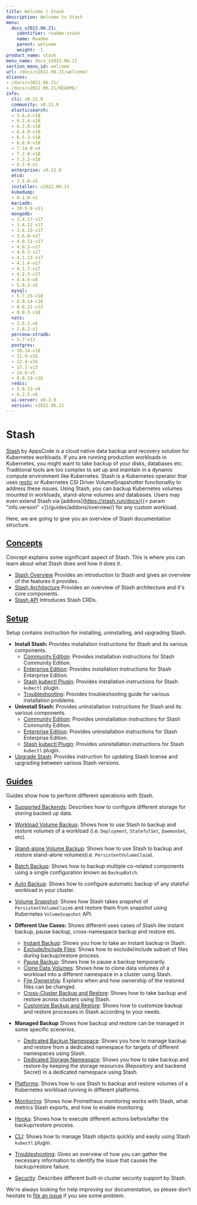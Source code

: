 ```yaml
---
title: Welcome | Stash
description: Welcome to Stash
menu:
  docs_v2022.06.21:
    identifier: readme-stash
    name: Readme
    parent: welcome
    weight: -1
product_name: stash
menu_name: docs_v2022.06.21
section_menu_id: welcome
url: /docs/v2022.06.21/welcome/
aliases:
- /docs/v2022.06.21/
- /docs/v2022.06.21/README/
info:
  cli: v0.21.0
  community: v0.21.0
  elasticsearch:
  - 5.6.4-v18
  - 6.2.4-v18
  - 6.3.0-v18
  - 6.4.0-v18
  - 6.5.3-v18
  - 6.8.0-v18
  - 7.14.0-v4
  - 7.2.0-v18
  - 7.3.2-v18
  - 8.2.0-v1
  enterprise: v0.21.0
  etcd:
  - 3.5.0-v5
  installer: v2022.06.21
  kubedump:
  - 0.1.0-v1
  mariadb:
  - 10.5.8-v11
  mongodb:
  - 3.4.17-v17
  - 3.4.22-v17
  - 3.6.13-v17
  - 3.6.8-v17
  - 4.0.11-v17
  - 4.0.3-v17
  - 4.0.5-v17
  - 4.1.13-v17
  - 4.1.4-v17
  - 4.1.7-v17
  - 4.2.3-v17
  - 4.4.6-v8
  - 5.0.3-v5
  mysql:
  - 5.7.25-v18
  - 8.0.14-v18
  - 8.0.21-v12
  - 8.0.3-v18
  nats:
  - 2.6.1-v6
  - 2.8.2-v1
  percona-xtradb:
  - 5.7-v13
  postgres:
  - 10.14-v16
  - 11.9-v16
  - 12.4-v16
  - 13.1-v13
  - 14.0-v5
  - 9.6.19-v16
  redis:
  - 5.0.13-v6
  - 6.2.5-v6
  ui-server: v0.3.0
  version: v2022.06.21
---
```


# Stash

[Stash](https://stash.run) by AppsCode is a cloud native data backup and recovery solution for Kubernetes workloads. If you are running production workloads in Kubernetes, you might want to take backup of your disks, databases etc. Traditional tools are too complex to set up and maintain in a dynamic compute environment like Kubernetes. Stash is a Kubernetes operator that uses [restic](https://github.com/restic/restic) or Kubernetes CSI Driver VolumeSnapshotter functionality to address these issues. Using Stash, you can backup Kubernetes volumes mounted in workloads, stand-alone volumes and databases. Users may even extend Stash via [addons](https://stash.run/docs/{{< param "info.version" >}}/guides/addons/overview/) for any custom workload.

Here, we are going to give you an overview of Stash documentation structure.

## [Concepts](/docs/v2022.06.21/concepts/)

Concept explains some significant aspect of Stash. This is where you can learn about what Stash does and how it does it.

- [Stash Overview](/docs/v2022.06.21/concepts/what-is-stash/overview) Provides an introduction to Stash and gives an overview of the features it provides.
- [Stash Architecture](/docs/v2022.06.21/concepts/what-is-stash/architecture) Provides an overview of Stash architecture and it's core components.
- [Stash API](/docs/v2022.06.21/concepts/crds/repository) Introduces Stash CRDs.

## [Setup](/docs/v2022.06.21/setup/)

Setup contains instruction for installing, uninstalling, and upgrading Stash.

- **Install Stash:** Provides installation instructions for Stash and its various components.
  - [Community Edition](/docs/v2022.06.21/setup/install/community): Provides installation instructions for Stash Community Edition.
  - [Enterprise Edition](/docs/v2022.06.21/setup/install/enterprise): Provides installation instructions for Stash Enterprise Edition.
  - [Stash kubectl Plugin](/docs/v2022.06.21/setup/install/kubectl_plugin): Provides installation instructions for Stash `kubectl` plugin.
  - [Troubleshooting](/docs/v2022.06.21/setup/install/troubleshoting): Provides troubleshooting guide for various installation problems.
- **Uninstall Stash:** Provides uninstallation instructions for Stash and its various components.
  - [Community Edition](/docs/v2022.06.21/setup/uninstall/community): Provides uninstallation instructions for Stash Community Edition.
  - [Enterprise Edition](/docs/v2022.06.21/setup/uninstall/enterprise): Provides uninstallation instructions for Stash Enterprise Edition.
  - [Stash kubectl Plugin](/docs/v2022.06.21/setup/uninstall/kubectl_plugin): Provides uninstallation instructions for Stash `kubectl` plugin.
- [Upgrade Stash](/docs/v2022.06.21/setup/upgrade/): Provides instruction for updating Stash license and upgrading between various Stash versions.

## [Guides](/docs/v2022.06.21/guides/)

Guides show how to perform different operations with Stash.

- [Supported Backends](/docs/v2022.06.21/guides/backends/overview): Describes how to configure different storage for storing backed up data.
- [Workload Volume Backup](/docs/v2022.06.21/guides/workloads/overview): Shows how to use Stash to backup and restore volumes of a workload (i.e. `Deployment`, `StatefulSet`, `DaemonSet`, etc).
- [Stand-alone Volume Backup](/docs/v2022.06.21/guides/volumes/overview): Shows how to use Stash to backup and restore stand-alone volumes(i.e. `PersistentVolumeClaim`).
- [Batch Backup](/docs/v2022.06.21/guides/batch-backup/overview): Shows how to backup multiple co-related components using a single configuration known as `BackupBatch`.
- [Auto Backup](/docs/v2022.06.21/guides/auto-backup/overview): Shows how to configure automatic backup of any stateful workload in your cluster.
- [Volume Snapshot](/docs/v2022.06.21/guides/volumesnapshot/overview/): Shows how Stash takes snapshot of `PersistentVolumeClaim`s and restore them from snapshot using Kubernetes `VolumeSnapshot` API.

- **Different Use Cases:**
Shows different uses cases of Stash like instant backup, pause backup, cross-namespace backup and restore etc.

  - [Instant Backup](/docs/v2022.06.21/guides/use-cases/instant-backup): Shows you how to take an instant backup in Stash.
  - [Exclude/Include Files](/docs/v2022.06.21/guides/use-cases/exclude-include-files/): Shows how to exclude/include subset of files during backup/restore process.
  - [Pause Backup](/docs/v2022.06.21/guides/use-cases/pause-backup): Shows how to pause a backup temporarily.
  - [Clone Data Volumes](/docs/v2022.06.21/guides/use-cases/clone-pvc): Shows how to clone data volumes of a workload into a different namespace in a cluster using Stash.
  - [File Ownership](/docs/v2022.06.21/guides/use-cases/ownership): Explains when and how ownership of the restored files can be changed.
  - [Cross-Cluster Backup and Restore](/docs/v2022.06.21/guides/use-cases/cross-cluster-backup/): Shows how to take backup and restore across clusters using Stash.
  - [Customize Backup and Restore](/docs/v2022.06.21/guides/use-cases/customize-backup-restore/): Shows how to customize backup and restore processes in Stash according to your needs.

- **Managed Backup**
Shows how backup and restore can be managed in some specific scenerios.
  - [Dedicated Backup Namespace](/docs/v2022.06.21/guides/managed-backup/dedicated-backup-namespace/): Shows you how to manage backup and restore from a dedicated namespace for targets of different namespaces using Stash.
  - [Dedicated Storage Namespace](/docs/v2022.06.21/guides/managed-backup/dedicated-storage-namespace/): Shows you how to take backup and restore by keeping the storage resources (Repository and backend Secret) in a dedicated namespace using Stash.

- [Platforms](/docs/v2022.06.21/guides/platforms/eks-irsa/): Shows how to use Stash to backup and restore volumes of a Kubernetes workload running in different platforms.
- [Monitoring](/docs/v2022.06.21/guides/monitoring/overview/): Shows how Prometheus monitoring works with Stash, what metrics Stash exports, and how to enable monitoring.
- [Hooks](/docs/v2022.06.21/guides/hooks/overview/): Shows how to execute different actions before/after the backup/restore process.
- [CLI](/docs/v2022.06.21/guides/cli/cli): Shows how to manage Stash objects quickly and easily using Stash `kubectl` plugin.
- [Troubleshooting](/docs/v2022.06.21/guides/troubleshooting/how-to-troubleshoot/): Gives an overview of how you can gather the necessary information to identify the issue that causes the backup/restore failure.
- [Security](/docs/v2022.06.21/guides/security/rbac): Describes different built-in cluster security support by Stash.

We're always looking for help improving our documentation, so please don't hesitate to [file an issue](https://github.com/stashed/project/issues/new) if you see some problem.

